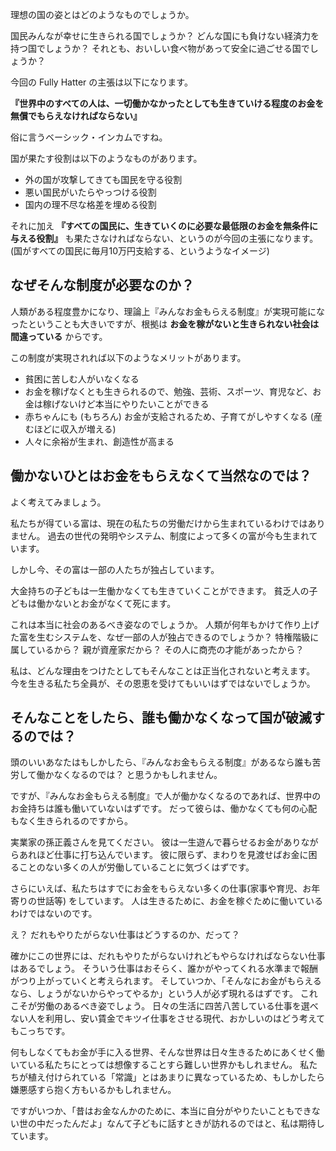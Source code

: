 
<!-- 理想の国家  -->

理想の国の姿とはどのようなものでしょうか。

国民みんなが幸せに生きられる国でしょうか？
どんな国にも負けない経済力を持つ国でしょうか？
それとも、おいしい食べ物があって安全に過ごせる国でしょうか？

今回の Fully Hatter の主張は以下になります。

**『世界中のすべての人は、一切働かなかったとしても生きていける程度のお金を無償でもらえなければならない』**

俗に言うベーシック・インカムですね。

国が果たす役割は以下のようなものがあります。
- 外の国が攻撃してきても国民を守る役割
- 悪い国民がいたらやっつける役割
- 国内の理不尽な格差を埋める役割

それに加え **『すべての国民に、生きていくのに必要な最低限のお金を無条件に与える役割』** も果たさなければならない、というのが今回の主張になります。
(国がすべての国民に毎月10万円支給する、というようなイメージ)


## なぜそんな制度が必要なのか？
人類がある程度豊かになり、理論上『みんなお金もらえる制度』が実現可能になったということも大きいですが、根拠は **お金を稼がないと生きられない社会は間違っている** からです。

この制度が実現されれば以下のようなメリットがあります。
- 貧困に苦しむ人がいなくなる
- お金を稼げなくとも生きられるので、勉強、芸術、スポーツ、育児など、お金は稼げないけど本当にやりたいことができる
- 赤ちゃんにも (もちろん) お金が支給されるため、子育てがしやすくなる (産むほどに収入が増える)
- 人々に余裕が生まれ、創造性が高まる


## 働かないひとはお金をもらえなくて当然なのでは？
よく考えてみましょう。

私たちが得ている富は、現在の私たちの労働だけから生まれているわけではありません。
過去の世代の発明やシステム、制度によって多くの富が今も生まれています。

しかし今、その富は一部の人たちが独占しています。

大金持ちの子どもは一生働かなくても生きていくことができます。
貧乏人の子どもは働かないとお金がなくて死にます。

これは本当に社会のあるべき姿なのでしょうか。
人類が何年もかけて作り上げた富を生むシステムを、なぜ一部の人が独占できるのでしょうか？
特権階級に属しているから？
親が資産家だから？
その人に商売の才能があったから？

私は、どんな理由をつけたとしてもそんなことは正当化されないと考えます。
今を生きる私たち全員が、その恩恵を受けてもいいはずではないでしょうか。


## そんなことをしたら、誰も働かなくなって国が破滅するのでは？
頭のいいあなたはもしかしたら、『みんなお金もらえる制度』があるなら誰も苦労して働かなくなるのでは？  と思うかもしれません。

ですが、『みんなお金もらえる制度』で人が働かなくなるのであれば、世界中のお金持ちは誰も働いていないはずです。
だって彼らは、働かなくても何の心配もなく生きられるのですから。

実業家の孫正義さんを見てください。
彼は一生遊んで暮らせるお金がありながらあれほど仕事に打ち込んでいます。
彼に限らず、まわりを見渡せばお金に困ることのない多くの人が労働していることに気づくはずです。

さらにいえば、私たちはすでにお金をもらえない多くの仕事(家事や育児、お年寄りの世話等) をしています。
人は生きるために、お金を稼ぐために働いているわけではないのです。

え？ だれもやりたがらない仕事はどうするのか、だって？

確かにこの世界には、だれもやりたがらないけれどもやらなければならない仕事はあるでしょう。
そういう仕事はおそらく、誰かがやってくれる水準まで報酬がつり上がっていくと考えられます。
そしていつか、「そんなにお金がもらえるなら、しょうがないからやってやるか」という人が必ず現れるはずです。
これこそが労働のあるべき姿でしょう。
日々の生活に四苦八苦している仕事を選べない人を利用し、安い賃金でキツイ仕事をさせる現代、おかしいのはどう考えてもこっちです。

何もしなくてもお金が手に入る世界、そんな世界は日々生きるためにあくせく働いている私たちにとっては想像することすら難しい世界かもしれません。
私たちが植え付けられている「常識」とはあまりに異なっているため、もしかしたら嫌悪感すら抱く方もいるかもしれません。

ですがいつか、「昔はお金なんかのために、本当に自分がやりたいこともできない世の中だったんだよ」なんて子どもに話すときが訪れるのではと、私は期待しています。
